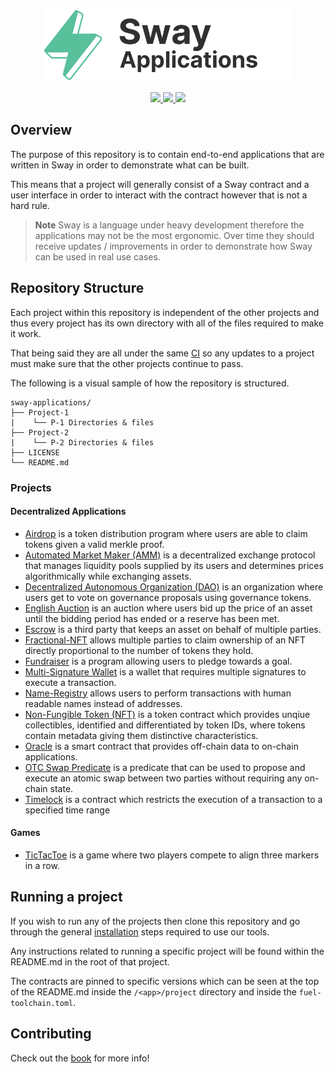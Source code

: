 <p align="center">
    <picture>
        <source media="(prefers-color-scheme: dark)" srcset=".docs/sway-apps-logo-dark-theme.png">
        <img alt="SwayApps logo" width="400px" src=".docs/sway-apps-logo-light-theme.png">
    </picture>
</p>

<p align="center">
    <a href="https://github.com/FuelLabs/sway-applications/actions/workflows/ci.yml" alt="CI">
        <img src="https://github.com/FuelLabs/sway-applications/actions/workflows/ci.yml/badge.svg" />
    </a>
    <a href="./LICENSE" alt="forc">
        <img src="https://img.shields.io/github/license/FuelLabs/sway-applications" />
    </a>
    <a href="https://discord.gg/xfpK4Pe">
        <img src="https://img.shields.io/discord/732892373507375164?color=6A7EC2&logo=discord&logoColor=ffffff&labelColor=6A7EC2&label=Discord" />
    </a>
</p>

## Overview

The purpose of this repository is to contain end-to-end applications that are written in Sway in order to demonstrate what can be built.

This means that a project will generally consist of a Sway contract and a user interface in order to interact with the contract however that is not a hard rule.

> **Note**
> Sway is a language under heavy development therefore the applications may not be the most ergonomic. Over time they should receive updates / improvements in order to demonstrate how Sway can be used in real use cases.

## Repository Structure

Each project within this repository is independent of the other projects and thus every project has its own directory with all of the files required to make it work.

That being said they are all under the same [CI](.github/workflows/ci.yml) so any updates to a project must make sure that the other projects continue to pass.

The following is a visual sample of how the repository is structured.

```
sway-applications/
├── Project-1
|    └── P-1 Directories & files
├── Project-2
|    └── P-2 Directories & files
├── LICENSE
└── README.md
```

### Projects

#### Decentralized Applications

- [Airdrop](./airdrop/) is a token distribution program where users are able to claim tokens given a valid merkle proof.
- [Automated Market Maker (AMM)](./AMM/) is a decentralized exchange protocol that manages liquidity pools supplied by its users and determines prices algorithmically while exchanging assets.
- [Decentralized Autonomous Organization (DAO)](./DAO) is an organization where users get to vote on governance proposals using governance tokens.
- [English Auction](./auctions/english-auction/) is an auction where users bid up the price of an asset until the bidding period has ended or a reserve has been met.
- [Escrow](./escrow) is a third party that keeps an asset on behalf of multiple parties.
- [Fractional-NFT](./fractional-NFT/) allows multiple parties to claim ownership of an NFT directly proportional to the number of tokens they hold.
- [Fundraiser](./fundraiser/) is a program allowing users to pledge towards a goal.
- [Multi-Signature Wallet](./multisig-wallet) is a wallet that requires multiple signatures to execute a transaction.
- [Name-Registry](./name-registry/) allows users to perform transactions with human readable names instead of addresses.
- [Non-Fungible Token (NFT)](./NFT) is a token contract which provides unqiue collectibles, identified and differentiated by token IDs, where tokens contain metadata giving them distinctive characteristics.
- [Oracle](./oracle) is a smart contract that provides off-chain data to on-chain applications.
- [OTC Swap Predicate](./OTC-swap-predicate) is a predicate that can be used to propose and execute an atomic swap between two parties without requiring any on-chain state.
- [Timelock](./timelock) is a contract which restricts the execution of a transaction to a specified time range

#### Games

- [TicTacToe](./games/TicTacToe) is a game where two players compete to align three markers in a row.

## Running a project

If you wish to run any of the projects then clone this repository and go through the general [installation](https://fuellabs.github.io/sway/) steps required to use our tools.

Any instructions related to running a specific project will be found within the README.md in the root of that project. 

The contracts are pinned to specific versions which can be seen at the top of the README.md inside the `/<app>/project` directory and inside the `fuel-toolchain.toml`.

## Contributing

Check out the [book](https://fuellabs.github.io/sway-applications/book/index.html) for more info!
